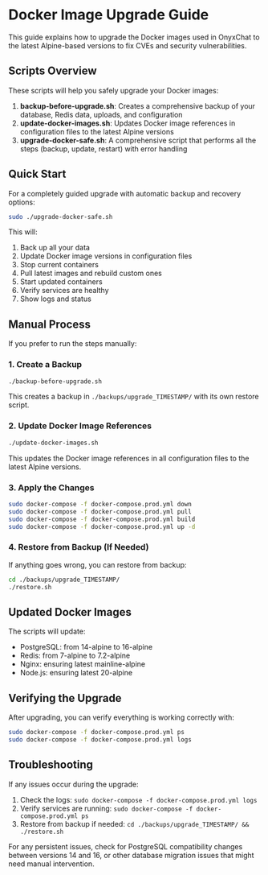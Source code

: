 # Docker Image Upgrade Guide

This guide explains how to upgrade the Docker images used in OnyxChat to the latest Alpine-based versions to fix CVEs and security vulnerabilities.

## Scripts Overview

These scripts will help you safely upgrade your Docker images:

1. **backup-before-upgrade.sh**: Creates a comprehensive backup of your database, Redis data, uploads, and configuration
2. **update-docker-images.sh**: Updates Docker image references in configuration files to the latest Alpine versions
3. **upgrade-docker-safe.sh**: A comprehensive script that performs all the steps (backup, update, restart) with error handling

## Quick Start

For a completely guided upgrade with automatic backup and recovery options:

```bash
sudo ./upgrade-docker-safe.sh
```

This will:
1. Back up all your data
2. Update Docker image versions in configuration files
3. Stop current containers
4. Pull latest images and rebuild custom ones
5. Start updated containers
6. Verify services are healthy
7. Show logs and status

## Manual Process

If you prefer to run the steps manually:

### 1. Create a Backup

```bash
./backup-before-upgrade.sh
```

This creates a backup in `./backups/upgrade_TIMESTAMP/` with its own restore script.

### 2. Update Docker Image References

```bash
./update-docker-images.sh
```

This updates the Docker image references in all configuration files to the latest Alpine versions.

### 3. Apply the Changes

```bash
sudo docker-compose -f docker-compose.prod.yml down
sudo docker-compose -f docker-compose.prod.yml pull
sudo docker-compose -f docker-compose.prod.yml build
sudo docker-compose -f docker-compose.prod.yml up -d
```

### 4. Restore from Backup (If Needed)

If anything goes wrong, you can restore from backup:

```bash
cd ./backups/upgrade_TIMESTAMP/
./restore.sh
```

## Updated Docker Images

The scripts will update:

- PostgreSQL: from 14-alpine to 16-alpine
- Redis: from 7-alpine to 7.2-alpine
- Nginx: ensuring latest mainline-alpine
- Node.js: ensuring latest 20-alpine

## Verifying the Upgrade

After upgrading, you can verify everything is working correctly with:

```bash
sudo docker-compose -f docker-compose.prod.yml ps
sudo docker-compose -f docker-compose.prod.yml logs
```

## Troubleshooting

If any issues occur during the upgrade:

1. Check the logs: `sudo docker-compose -f docker-compose.prod.yml logs`
2. Verify services are running: `sudo docker-compose -f docker-compose.prod.yml ps`
3. Restore from backup if needed: `cd ./backups/upgrade_TIMESTAMP/ && ./restore.sh`

For any persistent issues, check for PostgreSQL compatibility changes between versions 14 and 16, or other database migration issues that might need manual intervention. 